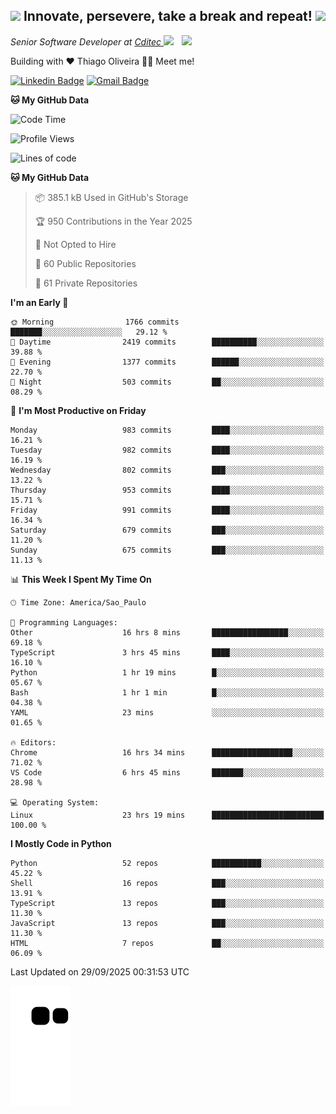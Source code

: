 <h2><img src="https://emojis.slackmojis.com/emojis/images/1531849430/4246/blob-sunglasses.gif?1531849430" width="30"/> Innovate, persevere, take a break and repeat! <img src="https://media.giphy.com/media/12oufCB0MyZ1Go/giphy.gif" width="50"></h2>
<img align='right' src="https://media.giphy.com/media/M9gbBd9nbDrOTu1Mqx/giphy.gif" width="230">
<p><em>Senior Software Developer at <a href="https://www.cditec.com.br/">Cditec
</a><img src="https://media.giphy.com/media/WUlplcMpOCEmTGBtBW/giphy.gif" width="30"> 
</em></p>



Building with ❤️ Thiago Oliveira 👋🏽 Meet me!

[![Linkedin Badge](https://img.shields.io/badge/-Thiago-blue?style=flat-square&logo=Linkedin&logoColor=white&link=https://www.linkedin.com/in/tgmarinho/)](https://www.linkedin.com/in/thiagoceconelo/) 
[![Gmail Badge](https://img.shields.io/badge/-thiceconelo@gmail.com-c14438?style=flat-square&logo=Gmail&logoColor=white&link=mailto:thiceconelo@gmail.com)](mailto:thiceconelo@gmail.com)

</em></p>

<!-- <span style="height ">
![Anurag's GitHub stats](https://github-readme-stats.vercel.app/api?username=arthurspk&show_icons=true&theme=tokyonight)
</span> -->

**🐱 My GitHub Data** 
<!--START_SECTION:waka-->
![Code Time](http://img.shields.io/badge/Code%20Time-3%2C715%20hrs%2057%20mins-blue)

![Profile Views](http://img.shields.io/badge/Profile%20Views-0-blue)

![Lines of code](https://img.shields.io/badge/From%20Hello%20World%20I%27ve%20Written-10.6%20million%20lines%20of%20code-blue)

**🐱 My GitHub Data** 

> 📦 385.1 kB Used in GitHub's Storage 
 > 
> 🏆 950 Contributions in the Year 2025
 > 
> 🚫 Not Opted to Hire
 > 
> 📜 60 Public Repositories 
 > 
> 🔑 61 Private Repositories 
 > 
**I'm an Early 🐤** 

```text
🌞 Morning                1766 commits        ███████░░░░░░░░░░░░░░░░░░   29.12 % 
🌆 Daytime                2419 commits        ██████████░░░░░░░░░░░░░░░   39.88 % 
🌃 Evening                1377 commits        ██████░░░░░░░░░░░░░░░░░░░   22.70 % 
🌙 Night                  503 commits         ██░░░░░░░░░░░░░░░░░░░░░░░   08.29 % 
```
📅 **I'm Most Productive on Friday** 

```text
Monday                   983 commits         ████░░░░░░░░░░░░░░░░░░░░░   16.21 % 
Tuesday                  982 commits         ████░░░░░░░░░░░░░░░░░░░░░   16.19 % 
Wednesday                802 commits         ███░░░░░░░░░░░░░░░░░░░░░░   13.22 % 
Thursday                 953 commits         ████░░░░░░░░░░░░░░░░░░░░░   15.71 % 
Friday                   991 commits         ████░░░░░░░░░░░░░░░░░░░░░   16.34 % 
Saturday                 679 commits         ███░░░░░░░░░░░░░░░░░░░░░░   11.20 % 
Sunday                   675 commits         ███░░░░░░░░░░░░░░░░░░░░░░   11.13 % 
```


📊 **This Week I Spent My Time On** 

```text
🕑︎ Time Zone: America/Sao_Paulo

💬 Programming Languages: 
Other                    16 hrs 8 mins       █████████████████░░░░░░░░   69.18 % 
TypeScript               3 hrs 45 mins       ████░░░░░░░░░░░░░░░░░░░░░   16.10 % 
Python                   1 hr 19 mins        █░░░░░░░░░░░░░░░░░░░░░░░░   05.67 % 
Bash                     1 hr 1 min          █░░░░░░░░░░░░░░░░░░░░░░░░   04.38 % 
YAML                     23 mins             ░░░░░░░░░░░░░░░░░░░░░░░░░   01.65 % 

🔥 Editors: 
Chrome                   16 hrs 34 mins      ██████████████████░░░░░░░   71.02 % 
VS Code                  6 hrs 45 mins       ███████░░░░░░░░░░░░░░░░░░   28.98 % 

💻 Operating System: 
Linux                    23 hrs 19 mins      █████████████████████████   100.00 % 
```

**I Mostly Code in Python** 

```text
Python                   52 repos            ███████████░░░░░░░░░░░░░░   45.22 % 
Shell                    16 repos            ███░░░░░░░░░░░░░░░░░░░░░░   13.91 % 
TypeScript               13 repos            ███░░░░░░░░░░░░░░░░░░░░░░   11.30 % 
JavaScript               13 repos            ███░░░░░░░░░░░░░░░░░░░░░░   11.30 % 
HTML                     7 repos             ██░░░░░░░░░░░░░░░░░░░░░░░   06.09 % 
```




 Last Updated on 29/09/2025 00:31:53 UTC
<!--END_SECTION:waka-->

![Snake animation](https://github.com/rafaballerini/rafaballerini/blob/output/github-contribution-grid-snake.svg)


<!---
ceconelo/ceconelo is a ✨ special ✨ repository because its `README.md` (this file) appears on your GitHub profile.
You can click the Preview link to take a look at your changes.
--->
